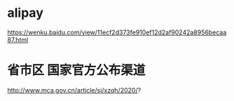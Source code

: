 # alipay
https://wenku.baidu.com/view/11ecf2d373fe910ef12d2af90242a8956becaa87.html

# 省市区 国家官方公布渠道
http://www.mca.gov.cn/article/sj/xzqh/2020/?

